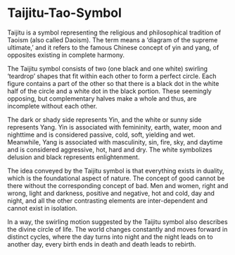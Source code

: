 # Taijitu-Tao-Symbol

Taijitu is a symbol representing the religious and philosophical tradition of Taoism (also called Daoism). The term means a ‘diagram of the supreme ultimate,’ and it refers to the famous Chinese concept of yin and yang, of opposites existing in complete harmony.

The Taijitu symbol consists of two (one black and one white) swirling ‘teardrop’ shapes that fit within each other to form a perfect circle. Each figure contains a part of the other so that there is a black dot in the white half of the circle and a white dot in the black portion. These seemingly opposing, but complementary halves make a whole and thus, are incomplete without each other.


The dark or shady side represents Yin, and the white or sunny side represents Yang. Yin is associated with femininity, earth, water, moon and nighttime and is considered passive, cold, soft, yielding and wet. Meanwhile, Yang is associated with masculinity, sin, fire, sky, and daytime and is considered aggressive, hot, hard and dry. The white symbolizes delusion and black represents enlightenment.

The idea conveyed by the Taijitu symbol is that everything exists in duality, which is the foundational aspect of nature. The concept of good cannot be there without the corresponding concept of bad. Men and women, right and wrong, light and darkness, positive and negative, hot and cold, day and night, and all the other contrasting elements are inter-dependent and cannot exist in isolation.

In a way, the swirling motion suggested by the Taijitu symbol also describes the divine circle of life. The world changes constantly and moves forward in distinct cycles, where the day turns into night and the night leads on to another day, every birth ends in death and death leads to rebirth.

